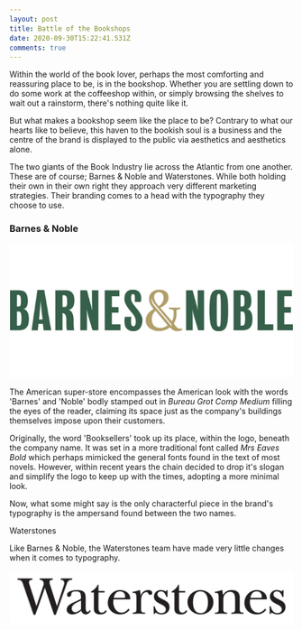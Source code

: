 ```yaml
---
layout: post
title: Battle of the Bookshops
date: 2020-09-30T15:22:41.531Z
comments: true
---
```

Within the world of the book lover, perhaps the most comforting and reassuring place to be, is in the bookshop. Whether you are settling down to do some work at the coffeeshop within, or simply browsing the shelves to wait out a rainstorm, there's nothing quite like it.

But what makes a bookshop seem like the place to be? Contrary to what our hearts like to believe, this haven to the bookish soul is a business and the centre of the brand is displayed to the public via aesthetics and aesthetics alone.

The two giants of the Book Industry lie across the Atlantic from one another. These are of course; Barnes & Noble and Waterstones. While both holding their own in their own right they approach very different marketing strategies. Their branding comes to a head with the typography they choose to use.

### Barnes & Noble

![](../uploads/barnes-noble_-logo_553x260_v1.png)

The American super-store encompasses the American look with the words 'Barnes' and 'Noble' bodly stamped out in *Bureau Grot Comp Medium* filling the eyes of the reader, claiming its space just as the company's buildings themselves impose upon their customers.

Originally, the word 'Booksellers' took up its place, within the logo, beneath the company name. It was set in a more traditional font called *Mrs Eaves Bold* which perhaps mimicked the general fonts found in the text of most novels. However, within recent years the chain decided to drop it's slogan and simplify the logo to keep up with the times, adopting a more minimal look. 

Now, what some might say is the only characterful piece in the brand's typography is the ampersand found between the two names.

Waterstones

Like Barnes & Noble, the Waterstones team have made very little changes when it comes to typography.

![](../uploads/waterstones_com_logo.png)